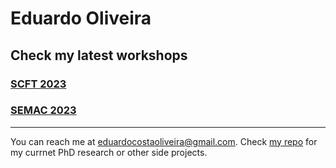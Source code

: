 # Eduardo Oliveira

## Check my latest workshops

### [SCFT 2023](https://oliveiraedu.github.io/SFCT%202023%20-%20Workshop/#/)

### [SEMAC 2023](https://oliveiraedu.github.io/SEMAC%202023/#/)

---

You can reach me at eduardocostaoliveira@gmail.com. Check [my repo](https://github.com/OliveiraEdu) for my currnet PhD research or other side projects.




